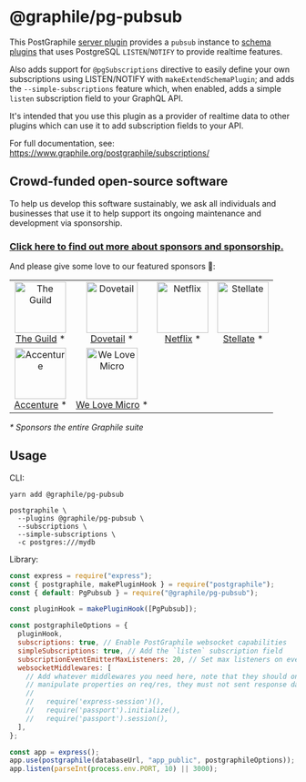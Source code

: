 # @graphile/pg-pubsub

This PostGraphile [server
plugin](https://www.graphile.org/postgraphile/plugins/) provides a `pubsub`
instance to [schema
plugins](https://www.graphile.org/postgraphile/extending/) that uses
PostgreSQL `LISTEN`/`NOTIFY` to provide realtime features.

Also adds support for `@pgSubscriptions` directive to easily define your own
subscriptions using LISTEN/NOTIFY with `makeExtendSchemaPlugin`; and adds the
`--simple-subscriptions` feature which, when enabled, adds a simple `listen`
subscription field to your GraphQL API.

It's intended that you use this plugin as a provider of realtime data to
other plugins which can use it to add subscription fields to your API.

For full documentation, see: https://www.graphile.org/postgraphile/subscriptions/

<!-- SPONSORS_BEGIN -->

## Crowd-funded open-source software

To help us develop this software sustainably, we ask all individuals and
businesses that use it to help support its ongoing maintenance and development
via sponsorship.

### [Click here to find out more about sponsors and sponsorship.](https://www.graphile.org/sponsor/)

And please give some love to our featured sponsors 🤩:

<table><tr>
<td align="center"><a href="https://www.the-guild.dev/"><img src="https://graphile.org/images/sponsors/theguild.png" width="90" height="90" alt="The Guild" /><br />The Guild</a> *</td>
<td align="center"><a href="https://dovetailapp.com/"><img src="https://graphile.org/images/sponsors/dovetail.png" width="90" height="90" alt="Dovetail" /><br />Dovetail</a> *</td>
<td align="center"><a href="https://www.netflix.com/"><img src="https://graphile.org/images/sponsors/Netflix.png" width="90" height="90" alt="Netflix" /><br />Netflix</a> *</td>
<td align="center"><a href="https://stellate.co/"><img src="https://graphile.org/images/sponsors/Stellate.png" width="90" height="90" alt="Stellate" /><br />Stellate</a> *</td>
</tr><tr>
<td align="center"><a href="https://www.accenture.com/"><img src="https://graphile.org/images/sponsors/accenture.svg" width="90" height="90" alt="Accenture" /><br />Accenture</a> *</td>
<td align="center"><a href="https://microteam.io/"><img src="https://graphile.org/images/sponsors/micro.png" width="90" height="90" alt="We Love Micro" /><br />We Love Micro</a> *</td>
</tr></table>

<em>\* Sponsors the entire Graphile suite</em>

<!-- SPONSORS_END -->

## Usage

CLI:

```
yarn add @graphile/pg-pubsub

postgraphile \
  --plugins @graphile/pg-pubsub \
  --subscriptions \
  --simple-subscriptions \
  -c postgres:///mydb
```

Library:

```js
const express = require("express");
const { postgraphile, makePluginHook } = require("postgraphile");
const { default: PgPubsub } = require("@graphile/pg-pubsub");

const pluginHook = makePluginHook([PgPubsub]);

const postgraphileOptions = {
  pluginHook,
  subscriptions: true, // Enable PostGraphile websocket capabilities
  simpleSubscriptions: true, // Add the `listen` subscription field
  subscriptionEventEmitterMaxListeners: 20, // Set max listeners on eventEmitter, 0 unlimited, 10 default
  websocketMiddlewares: [
    // Add whatever middlewares you need here, note that they should only
    // manipulate properties on req/res, they must not sent response data. e.g.:
    //
    //   require('express-session')(),
    //   require('passport').initialize(),
    //   require('passport').session(),
  ],
};

const app = express();
app.use(postgraphile(databaseUrl, "app_public", postgraphileOptions));
app.listen(parseInt(process.env.PORT, 10) || 3000);
```
